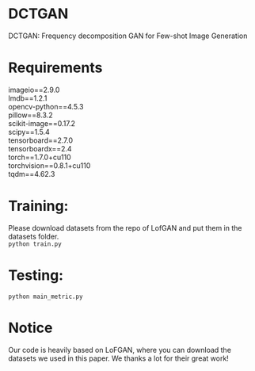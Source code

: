 # DCTGAN
DCTGAN: Frequency decomposition GAN for Few-shot Image Generation
# Requirements
imageio==2.9.0<br>
lmdb==1.2.1<br>
opencv-python==4.5.3<br>
pillow==8.3.2<br>
scikit-image==0.17.2<br>
scipy==1.5.4<br>
tensorboard==2.7.0<br>
tensorboardx==2.4<br>
torch==1.7.0+cu110<br>
torchvision==0.8.1+cu110<br>
tqdm==4.62.3<br>
# Training:
Please download datasets from the repo of LofGAN and put them in the datasets folder.<br>
`python train.py`
# Testing:
`python main_metric.py`
# Notice
Our code is heavily based on LoFGAN, where you can download the datasets we used in this paper. We thanks a lot for their great work!
